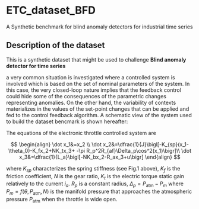 # ETC_dataset_BFD
A Synthetic benchmark for blind anomaly detectors for industrial time series

## Description of the dataset 
This is a synthetic dataset that might be used to challenge **Blind anomaly detector for time series**

a very common situation is investigated where a controlled system is involved which is based on the set of nominal parameters of the system. In this case, the very closed-loop nature implies that the feedback control could hide some of the consequences of the parametric changes representing anomalies. On the other hand, the variability of contexts materializes in the values of the set-point changes that can be applied and fed to the control feedback algorithm. A schematic view of the system used to build the dataset bencmark is shown hereafter: 



The equations of the electronic throttle controlled system are

$$
\begin{align}
\dot x_1&=x_2 \\
\dot x_2&=\dfrac{1}{J}\bigl[-K_{sp}(x_1-\theta_0)-K_fx_2+NK_tx_3+ -\pi R_p^2R_{af}\Delta_p\cos^2(x_1)\bigr]\\
\dot x_3&=\dfrac{1}{L_a}\bigl[-NK_bx_2-R_ax_3+u\bigr]
\end{align}	
$$

where $K_{sp}$ characterizes the spring stiffness (see Fig.1 above), $K_f$ is the friction coefficient, $N$ is the gear ratio, $K_t$ is the electric torque static gain relatively to the current $i_a$. $R_p$ is a constant radius, $\Delta_p=P_\text{atm}-P_m$ where $P_m=f(\theta, P_\text{atm}, N)$ is the manifold pressure that approaches the atmospheric pressure $P_\text{atm}$ when the throttle is wide open. 
